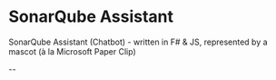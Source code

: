 SonarQube Assistant
===================

SonarQube Assistant (Chatbot) - written in F# & JS, represented by a mascot (à la Microsoft Paper Clip)

--



